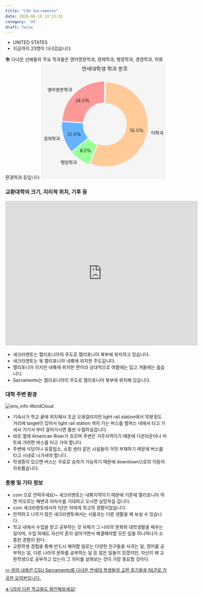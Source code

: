 ```yaml
---
title: "CSU Sacramento"
date: 2020-08-19 13:13:31
category: 'US'
draft: false
---
```



* UNITED STATES
* 지금까지 23명이 다녀갔습니다. 

📚 다녀온 선배들의 주요 학과들은 영어영문학과, 경제학과, 행정학과, 경영학과, 의류환경학과 등입니다
![department-info](../plots/US000030.png)
### 교환대학의 크기, 지리적 위치, 기후 등
<iframe
width="600"
height="450"
frameborder="0" style="border:0"
src="https://www.google.com/maps/embed/v1/place?key=AIzaSyC9e1AME-pVmWC4hBpFdu5S4dKzyepa3HQ&q=CSU+Sacramento&center=38.56129179999999,-121.4240519&zoom=14" allowfullscreen>
</iframe>

* 새크라멘토는 캘리포니아의 주도로 캘리포니아 북부에 위치하고 있습니다.
* 새크라멘토는 북 캘리포니아 내륙에 위치한 주도입니다.
* 캘리포니아 이지만 내륙에 위치한 편이라 상대적으로 여름에는 덥고 겨울에는 춥습니다.
* Sacramento는 캘리포니아의 주도로 캘리포니아 북부에 위치해 있습니다.


### 대학 주변 환경

![env_info-WordCloud](../univ_wordclouds_okt/env_info/US000030_env_info_okt.png)

* 기숙사가 학교 끝에 위치해서 조금 오래걸리지만 light rail station에서 10분정도 거리에 target이 있어서 light rail station 까지 가는 버스를 캠퍼스 내에서 타고 가셔서 거기서 부터 걸어가시면 훨씬 수월하실겁니다.
* 바로 옆에 American River가 흐르며 주변은 거주지역이기 때문에 다운타운이나 마트에 가려면 버스를 타고 가야 합니다.
* 주변에 식당이나 유흥업소, 쇼핑 센터 같은 시설들이 거의 부재하기 때문에 버스를 타고 시내로 나가셔야 합니다.
* 학생증이 있으면 버스는 무료로 승차가 가능하기 때문에 downtown으로의 이동이 자유롭습니다.


### 총평 및 기타 정보 
* com 으로 연락주세요!~ 새크라멘토는 내륙지역이기 때문에 기존에 캘리포니아 하면 떠오르는 해변과 야자수를 기대하고 오시면 실망하실 겁니다.
* com 새크라멘토에서의 1년은 저에게 최고의 경험이었습니다.
* 한적하고 나무가 많은 새크라멘토에서는 서울과는 다른 생활을 해 보실 수 있습니다.
* 학교 내에서 수업을 받고 공부하는 것 자체가 그 나라의 문화와 대학생활을 배우는 일이며, 수업 외에도 자신이 혼자 살아가면서 해결해야할 모든 일들 하나하나가 소중한 경험이 된다.
* 교환학생 경험을 통해 반드시 해야할 일로는 다양한 친구들을 사귀는 일, 영어를 공부하는 일, 다른 나라의 문화를 공부하는 일 등 많은 일들이 있겠지만, 자신이 왜 교환학생으로 공부하고 있는지 그 의미를 살펴보는 것이 가장 중요할 것이다.


[✏️ 위의 내용은 CSU Sacramento를 다녀온 연세대 학생들의 교환 후기들을 NLP로 가공한 요약본입니다.](http://oia.yonsei.ac.kr/partner/expReport.asp?ucode=US000030&bgbn=A)

[✈️ US의 다른 학교들도 확인해보세요!](https://yonsei-exchange.netlify.app/?category=US)
